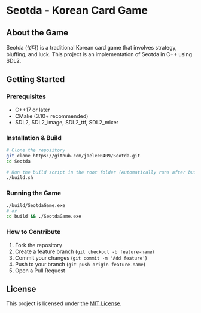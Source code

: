 # Seotda - Korean Card Game

## About the Game
Seotda (섯다) is a traditional Korean card game that involves strategy, bluffing, and luck. This project is an implementation of Seotda in C++ using SDL2.

## Getting Started
### Prerequisites
- C++17 or later
- CMake (3.10+ recommended)
- SDL2, SDL2_image, SDL2_ttf, SDL2_mixer

### Installation & Build
```sh
# Clone the repository
git clone https://github.com/jaelee0409/Seotda.git
cd Seotda

# Run the build script in the root folder (Automatically runs after building)
./build.sh
```

### Running the Game
```sh
./build/SeotdaGame.exe
# or
cd build && ./SeotdaGame.exe
```

### How to Contribute
1. Fork the repository
2. Create a feature branch (`git checkout -b feature-name`)
3. Commit your changes (`git commit -m 'Add feature'`)
4. Push to your branch (`git push origin feature-name`)
5. Open a Pull Request

## License
This project is licensed under the [MIT License](LICENSE).

